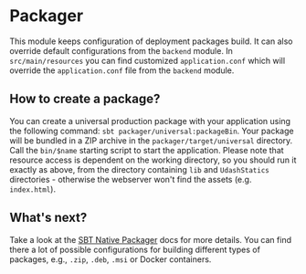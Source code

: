 # Packager

This module keeps configuration of deployment packages build. It can also override default configurations
from the `backend` module. In `src/main/resources` you can find customized `application.conf` which will override
the `application.conf` file from the `backend` module.

## How to create a package?

You can create a universal production package with your application using the following command: 
`sbt packager/universal:packageBin`. 
Your package will be bundled in a ZIP archive in the `packager/target/universal` directory.
Call the `bin/$name` starting script to start the application. Please note that resource access is dependent on the working directory, so you should run it exactly as above, from the directory containing `lib` and `UdashStatics` directories - otherwise the webserver won't find the assets (e.g. `index.html`).

## What's next?

Take a look at the [SBT Native Packager](https://github.com/sbt/sbt-native-packager) 
docs for more details. You can find there a lot of possible configurations for building 
different types of packages, e.g., `.zip`, `.deb`, `.msi` or Docker containers.

